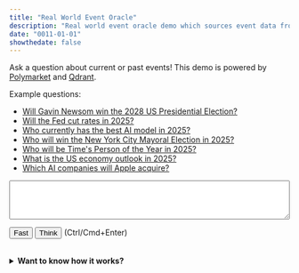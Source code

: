 ```yaml
---
title: "Real World Event Oracle"
description: "Real world event oracle demo which sources event data from Polymarket and uses Qdrant as a vector database for search."
date: "0011-01-01"
showthedate: false
---
```


Ask a question about current or past events! This demo is powered
by [Polymarket](https://polymarket.com/) and [Qdrant](https://qdrant.tech/).

<p>Example questions:</p>
<ul>
    <li><a href="javascript:void(0);" onclick="document.getElementById('query').value = 'Will Gavin Newsom win the 2028 US Presidential Election?'; execute()">Will Gavin Newsom win the 2028 US Presidential Election?</a></li>
    <li><a href="javascript:void(0);" onclick="document.getElementById('query').value = 'Will the Fed cut rates in 2025?'; execute()">Will the Fed cut rates in 2025?</a></li>
    <li><a href="javascript:void(0);" onclick="document.getElementById('query').value = 'Which company has the best AI model in 2025?'; execute()">Who currently has the best AI model in 2025?</a></li>
    <li><a href="javascript:void(0);" onclick="document.getElementById('query').value = 'Who will win the New York City Mayoral Election in 2025?'; execute()">Who will win the New York City Mayoral Election in 2025?</a></li>
    <li><a href="javascript:void(0);" onclick="document.getElementById('query').value = 'Who will be Time\'s Person of the Year in 2025?'; execute()">Who will be Time's Person of the Year in 2025?</a></li>
    <li><a href="javascript:void(0);" onclick="document.getElementById('query').value = 'What is the US economy outlook in 2025?'; execute()">What is the US economy outlook in 2025?</a></li>
    <li><a href="javascript:void(0);" onclick="document.getElementById('query').value = 'Which AI companies will Apple acquire?'; execute()">Which AI companies will Apple acquire?</a></li>
</ul>

<textarea id="query" rows="4" style="width: 100%; font-family: 'Space mono';" onkeypress="handle(event)"></textarea>
<p><button onclick="execute()">Fast</button> <button onclick="execute(true)">Think</button> (Ctrl/Cmd+Enter)</p>

<div id="results"></div>
<br/>
<details>
<summary><b>Want to know how it works?</b></summary>

This demo uses [Qdrant](https://qdrant.tech/) as a vector database to store
embeddings of event data sourced from [Polymarket](https://polymarket.com/).
When you ask a question, the system retrieves relevant events from Qdrant based
on the embeddings and uses them to generate a summary response.

There might be a few additional extensions that might worth exploring:

- Add more alternative data sources for alpha research
- Use a time series database like kdb+ to store historical data to build
  correlation matrices and find similar events that vector search might miss
- Integrate traditional financial data sources like exchange market data to
  employ statistical arbitrage strategies

</details>

<link rel="stylesheet" href="https://unpkg.com/css-skeletons@1.0.7/dist/css-skeletons.min.css" />

<script src="https://cdn.jsdelivr.net/npm/showdown@2.1.0/dist/showdown.min.js"></script>
<script>
async function execute(think = false) {
    const query = document.getElementById('query').value;
    document.getElementById('results').innerHTML = `<div class="skeleton skeleton-line" style="--lines: 4; --c-p: 0px; --c-w: 100%; --bg: #161b22;"></div>`;
    const response = await fetch(`https://oracle.darenliang.com/summary?query=${encodeURIComponent(query)}&think=${think}`);
    if (response.ok) {
        const data = await response.json();
        const converter = new showdown.Converter();
        document.getElementById('results').innerHTML = `<h3>Response</h3>${converter.makeHtml(data.summary)}`;
    } else {
        document.getElementById('results').innerHTML = '<h3>Response</h3><p>Error fetching summary.</p>';
    }
}

async function handle(event) {
    if (event.ctrlKey && event.key === "Enter") {
        await execute();
    }
}

window.execute = execute;
window.handle = handle;
</script>
